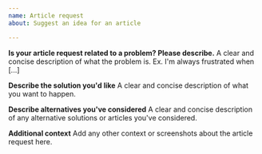 ```yaml
---
name: Article request
about: Suggest an idea for an article

---
```


**Is your article request related to a problem? Please describe.**
A clear and concise description of what the problem is. Ex. I'm always frustrated when [...]

**Describe the solution you'd like**
A clear and concise description of what you want to happen.

**Describe alternatives you've considered**
A clear and concise description of any alternative solutions or articles you've considered.

**Additional context**
Add any other context or screenshots about the article request here.
